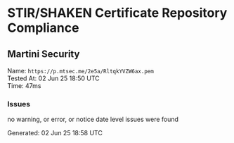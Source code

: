 # STIR/SHAKEN Certificate Repository Compliance

## Martini Security

Name: `https://p.mtsec.me/2e5a/RltqkYVZW6ax.pem`\
Tested At: 02 Jun 25 18:50 UTC\
Time: 47ms

### Issues

no warning, or error, or notice date level issues were found

Generated: 02 Jun 25 18:58 UTC